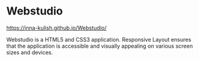 # Webstudio

https://inna-kulish.github.io/Webstudio/

Webstudio is a HTML5 and CSS3 application.
Responsive Layout ensures that the application is accessible and visually appealing on various screen sizes and devices.
